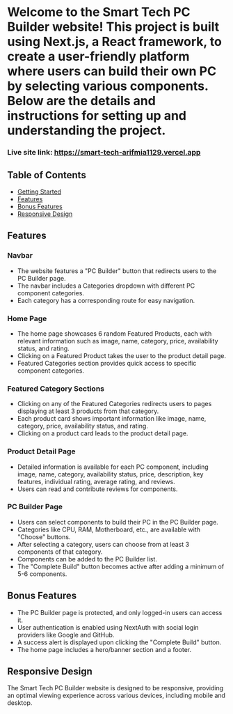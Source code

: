 # Welcome to the Smart Tech PC Builder website! This project is built using Next.js, a React framework, to create a user-friendly platform where users can build their own PC by selecting various components. Below are the details and instructions for setting up and understanding the project.

### Live site link: https://smart-tech-arifmia1129.vercel.app

## Table of Contents

- [Getting Started](#getting-started)
- [Features](#features)
- [Bonus Features](#bonus-features)
- [Responsive Design](#responsive-design)

## Features

### Navbar

- The website features a "PC Builder" button that redirects users to the PC Builder page.
- The navbar includes a Categories dropdown with different PC component categories.
- Each category has a corresponding route for easy navigation.

### Home Page

- The home page showcases 6 random Featured Products, each with relevant information such as image, name, category, price, availability status, and rating.
- Clicking on a Featured Product takes the user to the product detail page.
- Featured Categories section provides quick access to specific component categories.

### Featured Category Sections

- Clicking on any of the Featured Categories redirects users to pages displaying at least 3 products from that category.
- Each product card shows important information like image, name, category, price, availability status, and rating.
- Clicking on a product card leads to the product detail page.

### Product Detail Page

- Detailed information is available for each PC component, including image, name, category, availability status, price, description, key features, individual rating, average rating, and reviews.
- Users can read and contribute reviews for components.

### PC Builder Page

- Users can select components to build their PC in the PC Builder page.
- Categories like CPU, RAM, Motherboard, etc., are available with "Choose" buttons.
- After selecting a category, users can choose from at least 3 components of that category.
- Components can be added to the PC Builder list.
- The "Complete Build" button becomes active after adding a minimum of 5-6 components.

## Bonus Features

- The PC Builder page is protected, and only logged-in users can access it.
- User authentication is enabled using NextAuth with social login providers like Google and GitHub.
- A success alert is displayed upon clicking the "Complete Build" button.
- The home page includes a hero/banner section and a footer.

## Responsive Design

The Smart Tech PC Builder website is designed to be responsive, providing an optimal viewing experience across various devices, including mobile and desktop.
